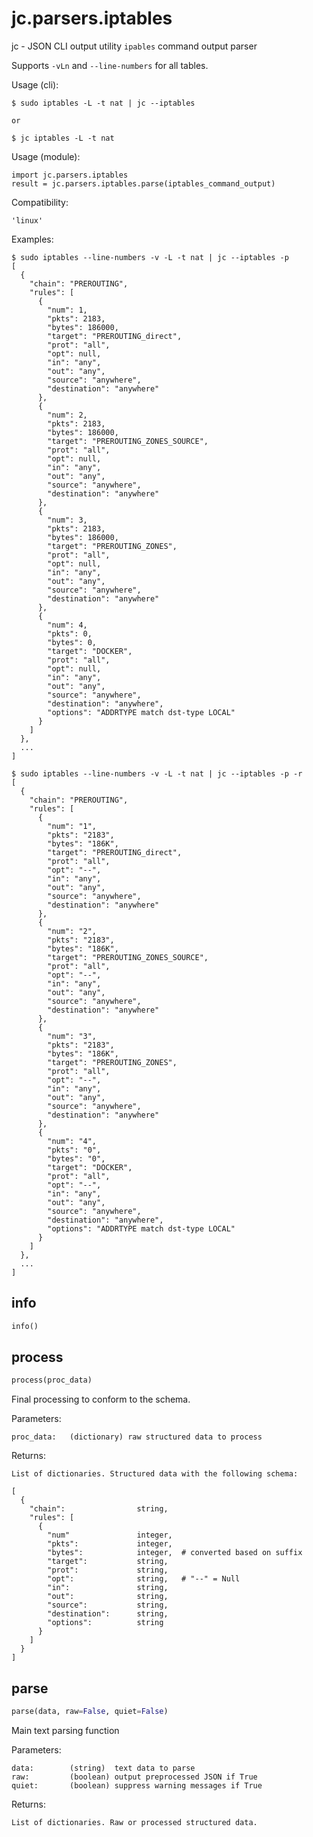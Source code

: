 
# jc.parsers.iptables
jc - JSON CLI output utility `ipables` command output parser

Supports `-vLn` and `--line-numbers` for all tables.

Usage (cli):

    $ sudo iptables -L -t nat | jc --iptables

    or

    $ jc iptables -L -t nat

Usage (module):

    import jc.parsers.iptables
    result = jc.parsers.iptables.parse(iptables_command_output)

Compatibility:

    'linux'

Examples:

    $ sudo iptables --line-numbers -v -L -t nat | jc --iptables -p
    [
      {
        "chain": "PREROUTING",
        "rules": [
          {
            "num": 1,
            "pkts": 2183,
            "bytes": 186000,
            "target": "PREROUTING_direct",
            "prot": "all",
            "opt": null,
            "in": "any",
            "out": "any",
            "source": "anywhere",
            "destination": "anywhere"
          },
          {
            "num": 2,
            "pkts": 2183,
            "bytes": 186000,
            "target": "PREROUTING_ZONES_SOURCE",
            "prot": "all",
            "opt": null,
            "in": "any",
            "out": "any",
            "source": "anywhere",
            "destination": "anywhere"
          },
          {
            "num": 3,
            "pkts": 2183,
            "bytes": 186000,
            "target": "PREROUTING_ZONES",
            "prot": "all",
            "opt": null,
            "in": "any",
            "out": "any",
            "source": "anywhere",
            "destination": "anywhere"
          },
          {
            "num": 4,
            "pkts": 0,
            "bytes": 0,
            "target": "DOCKER",
            "prot": "all",
            "opt": null,
            "in": "any",
            "out": "any",
            "source": "anywhere",
            "destination": "anywhere",
            "options": "ADDRTYPE match dst-type LOCAL"
          }
        ]
      },
      ...
    ]

    $ sudo iptables --line-numbers -v -L -t nat | jc --iptables -p -r
    [
      {
        "chain": "PREROUTING",
        "rules": [
          {
            "num": "1",
            "pkts": "2183",
            "bytes": "186K",
            "target": "PREROUTING_direct",
            "prot": "all",
            "opt": "--",
            "in": "any",
            "out": "any",
            "source": "anywhere",
            "destination": "anywhere"
          },
          {
            "num": "2",
            "pkts": "2183",
            "bytes": "186K",
            "target": "PREROUTING_ZONES_SOURCE",
            "prot": "all",
            "opt": "--",
            "in": "any",
            "out": "any",
            "source": "anywhere",
            "destination": "anywhere"
          },
          {
            "num": "3",
            "pkts": "2183",
            "bytes": "186K",
            "target": "PREROUTING_ZONES",
            "prot": "all",
            "opt": "--",
            "in": "any",
            "out": "any",
            "source": "anywhere",
            "destination": "anywhere"
          },
          {
            "num": "4",
            "pkts": "0",
            "bytes": "0",
            "target": "DOCKER",
            "prot": "all",
            "opt": "--",
            "in": "any",
            "out": "any",
            "source": "anywhere",
            "destination": "anywhere",
            "options": "ADDRTYPE match dst-type LOCAL"
          }
        ]
      },
      ...
    ]


## info
```python
info()
```


## process
```python
process(proc_data)
```

Final processing to conform to the schema.

Parameters:

    proc_data:   (dictionary) raw structured data to process

Returns:

    List of dictionaries. Structured data with the following schema:

    [
      {
        "chain":                string,
        "rules": [
          {
            "num"               integer,
            "pkts":             integer,
            "bytes":            integer,  # converted based on suffix
            "target":           string,
            "prot":             string,
            "opt":              string,   # "--" = Null
            "in":               string,
            "out":              string,
            "source":           string,
            "destination":      string,
            "options":          string
          }
        ]
      }
    ]


## parse
```python
parse(data, raw=False, quiet=False)
```

Main text parsing function

Parameters:

    data:        (string)  text data to parse
    raw:         (boolean) output preprocessed JSON if True
    quiet:       (boolean) suppress warning messages if True

Returns:

    List of dictionaries. Raw or processed structured data.

